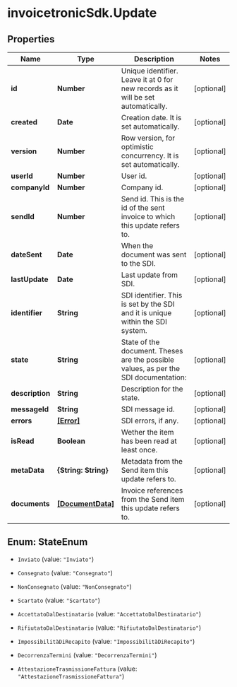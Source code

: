 # invoicetronicSdk.Update

## Properties

Name | Type | Description | Notes
------------ | ------------- | ------------- | -------------
**id** | **Number** | Unique identifier. Leave it at 0 for new records as it will be set automatically. | [optional] 
**created** | **Date** | Creation date. It is set automatically. | [optional] 
**version** | **Number** | Row version, for optimistic concurrency. It is set automatically. | [optional] 
**userId** | **Number** | User id. | [optional] 
**companyId** | **Number** | Company id. | [optional] 
**sendId** | **Number** | Send id. This is the id of the sent invoice to which this update refers to. | [optional] 
**dateSent** | **Date** | When the document was sent to the SDI. | [optional] 
**lastUpdate** | **Date** | Last update from SDI. | [optional] 
**identifier** | **String** | SDI identifier. This is set by the SDI and it is unique within the SDI system. | [optional] 
**state** | **String** | State of the document. Theses are the possible values, as per the SDI documentation: | [optional] 
**description** | **String** | Description for the state. | [optional] 
**messageId** | **String** | SDI message id. | [optional] 
**errors** | [**[Error]**](Error.md) | SDI errors, if any. | [optional] 
**isRead** | **Boolean** | Wether the item has been read at least once. | [optional] 
**metaData** | **{String: String}** | Metadata from the Send item this update refers to. | [optional] 
**documents** | [**[DocumentData]**](DocumentData.md) | Invoice references from the Send item this update refers to. | [optional] 



## Enum: StateEnum


* `Inviato` (value: `"Inviato"`)

* `Consegnato` (value: `"Consegnato"`)

* `NonConsegnato` (value: `"NonConsegnato"`)

* `Scartato` (value: `"Scartato"`)

* `AccettatoDalDestinatario` (value: `"AccettatoDalDestinatario"`)

* `RifiutatoDalDestinatario` (value: `"RifiutatoDalDestinatario"`)

* `ImpossibilitàDiRecapito` (value: `"ImpossibilitàDiRecapito"`)

* `DecorrenzaTermini` (value: `"DecorrenzaTermini"`)

* `AttestazioneTrasmissioneFattura` (value: `"AttestazioneTrasmissioneFattura"`)




